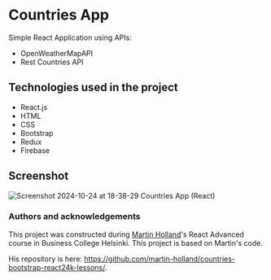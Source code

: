 # Countries App

Simple React Application using APIs:

- OpenWeatherMapAPI
- Rest Countries API

## Technologies used in the project

- React.js
- HTML
- CSS
- Bootstrap
- Redux
- Firebase

## Screenshot

![Screenshot 2024-10-24 at 18-38-29 Countries App (React)](https://github.com/user-attachments/assets/5d3c7138-5a4f-48b1-9290-710c198dd8a9)

### Authors and acknowledgements

This project was constructed during [Martin Holland](https://github.com/martin-holland)'s React Advanced course in Business College Helsinki. This project is based on Martin's code.

His repository is here: https://github.com/martin-holland/countries-bootstrap-react24k-lessons/.
